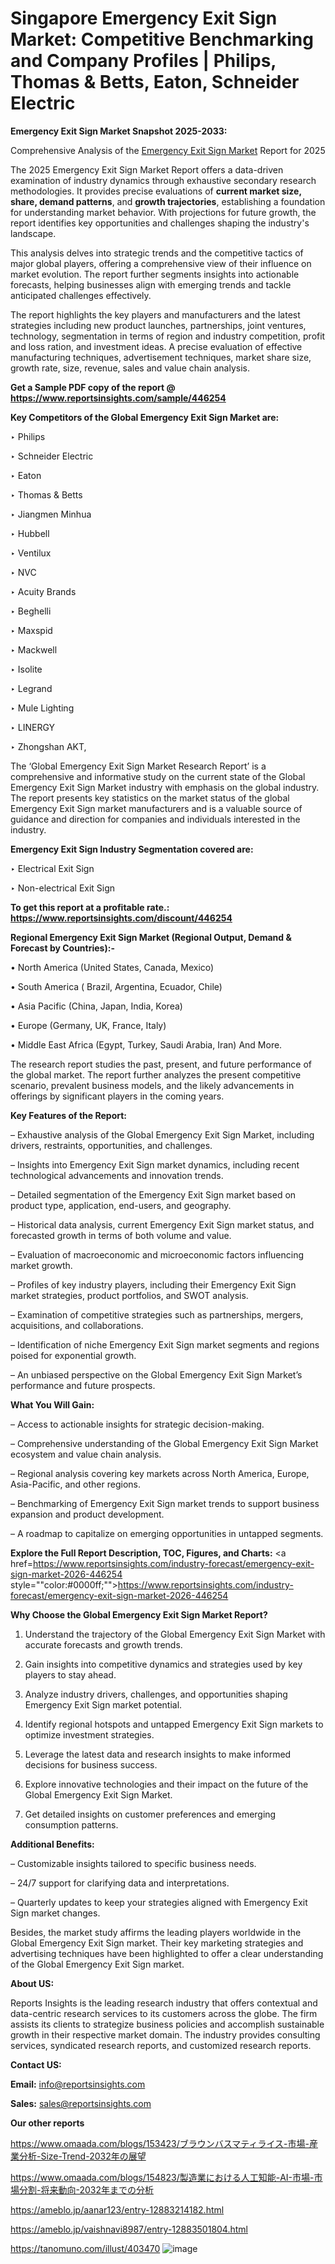 # Singapore Emergency Exit Sign Market: Competitive Benchmarking and Company Profiles | Philips, Thomas & Betts, Eaton, Schneider Electric

<strong>Emergency Exit Sign Market Snapshot 2025-2033:</strong>

Comprehensive Analysis of the <a href=https://www.reportsinsights.com/sample/446254>Emergency Exit Sign Market</a> Report for 2025

The 2025 Emergency Exit Sign Market Report offers a data-driven examination of industry dynamics through exhaustive secondary research methodologies. It provides precise evaluations of <strong>current market size, share, demand patterns</strong>, and <strong>growth trajectories</strong>, establishing a foundation for understanding market behavior. With projections for future growth, the report identifies key opportunities and challenges shaping the industry's landscape.

This analysis delves into strategic trends and the competitive tactics of major global players, offering a comprehensive view of their influence on market evolution. The report further segments insights into actionable forecasts, helping businesses align with emerging trends and tackle anticipated challenges effectively.

The report highlights the key players and manufacturers and the latest strategies including new product launches, partnerships, joint ventures, technology, segmentation in terms of region and industry competition, profit and loss ration, and investment ideas. A precise evaluation of effective manufacturing techniques, advertisement techniques, market share size, growth rate, size, revenue, sales and value chain analysis.

<strong>Get a Sample PDF copy of the report @ <a href=https://www.reportsinsights.com/sample/446254 style=color:#0000ff;>https://www.reportsinsights.com/sample/446254</a></strong>

<strong>Key Competitors of the Global Emergency Exit Sign Market are:</strong>

‣ Philips

‣ Schneider Electric

‣ Eaton

‣ Thomas & Betts

‣ Jiangmen Minhua

‣ Hubbell

‣ Ventilux

‣ NVC

‣ Acuity Brands

‣ Beghelli

‣ Maxspid

‣ Mackwell

‣ Isolite

‣ Legrand

‣ Mule Lighting

‣ LINERGY

‣ Zhongshan AKT,

The ‘Global Emergency Exit Sign Market Research Report’ is a comprehensive and informative study on the current state of the Global Emergency Exit Sign Market industry with emphasis on the global industry. The report presents key statistics on the market status of the global Emergency Exit Sign market manufacturers and is a valuable source of guidance and direction for companies and individuals interested in the industry.

<strong>Emergency Exit Sign Industry Segmentation covered are:</strong>

‣ Electrical Exit Sign

‣ Non-electrical Exit Sign

<strong>To get this report at a profitable rate.: <a href=https://www.reportsinsights.com/discount/446254 style=color:#0000ff;>https://www.reportsinsights.com/discount/446254</a></strong>

<strong>Regional Emergency Exit Sign Market (Regional Output, Demand &amp; Forecast by Countries):-</strong>

• North America (United States, Canada, Mexico)

• South America ( Brazil, Argentina, Ecuador, Chile)

• Asia Pacific (China, Japan, India, Korea)

• Europe (Germany, UK, France, Italy)

• Middle East Africa (Egypt, Turkey, Saudi Arabia, Iran) And More.

The research report studies the past, present, and future performance of the global market. The report further analyzes the present competitive scenario, prevalent business models, and the likely advancements in offerings by significant players in the coming years.

<strong>Key Features of the Report:</strong>

– Exhaustive analysis of the Global Emergency Exit Sign Market, including drivers, restraints, opportunities, and challenges.

– Insights into Emergency Exit Sign market dynamics, including recent technological advancements and innovation trends.

– Detailed segmentation of the Emergency Exit Sign market based on product type, application, end-users, and geography.

– Historical data analysis, current Emergency Exit Sign market status, and forecasted growth in terms of both volume and value.

– Evaluation of macroeconomic and microeconomic factors influencing market growth.

– Profiles of key industry players, including their Emergency Exit Sign market strategies, product portfolios, and SWOT analysis.

– Examination of competitive strategies such as partnerships, mergers, acquisitions, and collaborations.

– Identification of niche Emergency Exit Sign market segments and regions poised for exponential growth.

– An unbiased perspective on the Global Emergency Exit Sign Market’s performance and future prospects.

<strong>What You Will Gain:</strong>

– Access to actionable insights for strategic decision-making.

– Comprehensive understanding of the Global Emergency Exit Sign Market ecosystem and value chain analysis.

– Regional analysis covering key markets across North America, Europe, Asia-Pacific, and other regions.

– Benchmarking of Emergency Exit Sign market trends to support business expansion and product development.

– A roadmap to capitalize on emerging opportunities in untapped segments.

<strong>Explore the Full Report Description, TOC, Figures, and Charts:</strong>
<a href=https://www.reportsinsights.com/industry-forecast/emergency-exit-sign-market-2026-446254 style=""color:#0000ff;"">https://www.reportsinsights.com/industry-forecast/emergency-exit-sign-market-2026-446254</a>

<strong>Why Choose the Global Emergency Exit Sign Market Report?</strong>

1. Understand the trajectory of the Global Emergency Exit Sign Market with accurate forecasts and growth trends.

2. Gain insights into competitive dynamics and strategies used by key players to stay ahead.

3. Analyze industry drivers, challenges, and opportunities shaping Emergency Exit Sign market potential.

4. Identify regional hotspots and untapped Emergency Exit Sign markets to optimize investment strategies.

5. Leverage the latest data and research insights to make informed decisions for business success.

6. Explore innovative technologies and their impact on the future of the Global Emergency Exit Sign Market.

7. Get detailed insights on customer preferences and emerging consumption patterns.

<strong>Additional Benefits:</strong>

– Customizable insights tailored to specific business needs.

– 24/7 support for clarifying data and interpretations.

– Quarterly updates to keep your strategies aligned with Emergency Exit Sign market changes.

Besides, the market study affirms the leading players worldwide in the Global Emergency Exit Sign market. Their key marketing strategies and advertising techniques have been highlighted to offer a clear understanding of the Global Emergency Exit Sign market.

<strong><strong>About US</strong>:</strong>

Reports Insights is the leading research industry that offers contextual and data-centric research services to its customers across the globe. The firm assists its clients to strategize business policies and accomplish sustainable growth in their respective market domain. The industry provides consulting services, syndicated research reports, and customized research reports.

<strong>Contact US:</strong>

<p class=><b>Email:</b> <a href=mailto:info@reportsinsights.com>info@reportsinsights.com</a></p>
<p class=><b>Sales:</b> <a href=mailto:sales@reportsinsights.com>sales@reportsinsights.com</a></p>

<strong>Our other reports</strong>

<a href=https://www.omaada.com/blogs/153423/ブラウンバスマティライス-市場-産業分析-Size-Trend-2032年の展望>https://www.omaada.com/blogs/153423/ブラウンバスマティライス-市場-産業分析-Size-Trend-2032年の展望</a>

<a href=https://www.omaada.com/blogs/154823/製造業における人工知能-AI-市場-市場分割-将来動向-2032年までの分析>https://www.omaada.com/blogs/154823/製造業における人工知能-AI-市場-市場分割-将来動向-2032年までの分析</a>

<a href=https://ameblo.jp/aanar123/entry-12883214182.html>https://ameblo.jp/aanar123/entry-12883214182.html</a>

<a href=https://ameblo.jp/vaishnavi8987/entry-12883501804.html>https://ameblo.jp/vaishnavi8987/entry-12883501804.html</a>

<a href=https://tanomuno.com/illust/403470>https://tanomuno.com/illust/403470</a>
![image](https://github.com/user-attachments/assets/967f7bd9-32df-4450-8562-eb25a5640ae5)
